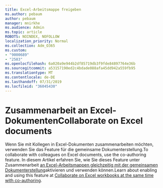 ```yaml
---
title: Excel-Arbeitsmappe freigeben
ms.author: pebaum
author: pebaum
manager: mnirkhe
ms.audience: Admin
ms.topic: article
ROBOTS: NOINDEX, NOFOLLOW
localization_priority: Normal
ms.collection: Adm_O365
ms.custom:
- "9000689"
- "2583"
ms.openlocfilehash: 6a020a9e944b2df85719db3f9fde84897764e36b
ms.sourcegitcommit: a53157190ed2c4bdade088afa45dd942a559fb95
ms.translationtype: MT
ms.contentlocale: de-DE
ms.lasthandoff: 07/31/2019
ms.locfileid: "36045430"
---
```

# <a name="collaborate-on-excel-documents"></a><span data-ttu-id="e27d5-102">Zusammenarbeit an Excel-Dokumenten</span><span class="sxs-lookup"><span data-stu-id="e27d5-102">Collaborate on Excel documents</span></span>

<span data-ttu-id="e27d5-103">Wenn Sie mit Kollegen in Excel-Dokumenten zusammenarbeiten möchten, verwenden Sie das Feature für die gemeinsame Dokumenterstellung.</span><span class="sxs-lookup"><span data-stu-id="e27d5-103">To collaborate with colleagues on Excel documents, use the co-authoring feature.</span></span> <span data-ttu-id="e27d5-104">In diesem Artikel erfahren Sie, wie Sie dieses Feature unter Zusammenarbeit [an Excel-Arbeitsmappen gleichzeitig mit der gemeinsamen Dokumenterstellung](https://support.office.com/article/7152aa8b-b791-414c-a3bb-3024e46fb104)aktivieren und verwenden können.</span><span class="sxs-lookup"><span data-stu-id="e27d5-104">Learn about enabling and using this feature at [Collaborate on Excel workbooks at the same time with co-authoring](https://support.office.com/article/7152aa8b-b791-414c-a3bb-3024e46fb104).</span></span>